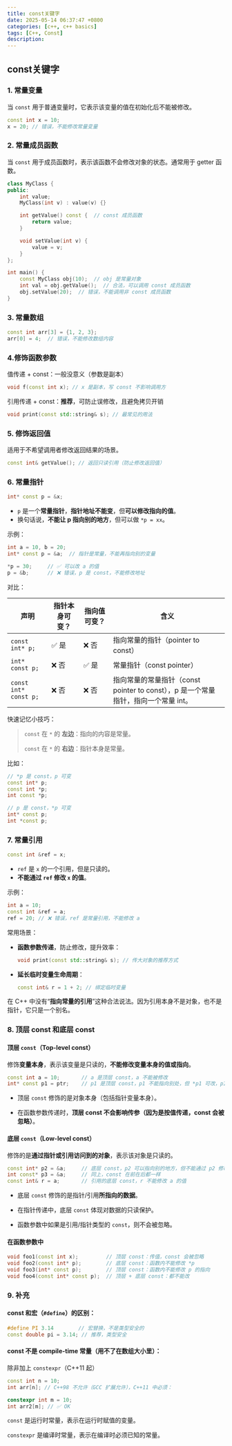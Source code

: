 ```yaml
---
title: const关键字
date: 2025-05-14 06:37:47 +0800
categories: [c++, c++ basics]
tags: [C++, Const]
description: 
---
```

## const关键字

### 1. 常量变量

当 `const` 用于普通变量时，它表示该变量的值在初始化后不能被修改。

```c++
const int x = 10;
x = 20; // 错误，不能修改常量变量
```

### 2. 常量成员函数

当 `const` 用于成员函数时，表示该函数不会修改对象的状态。通常用于 getter 函数。

```c++
class MyClass {
public:
    int value;
    MyClass(int v) : value(v) {}

    int getValue() const {  // const 成员函数
        return value;
    }

    void setValue(int v) {
        value = v;
    }
};

int main() {
    const MyClass obj(10);  // obj 是常量对象
    int val = obj.getValue();  // 合法，可以调用 const 成员函数
    obj.setValue(20);  // 错误，不能调用非 const 成员函数
}
```

### 3. 常量数组

```c++
const int arr[3] = {1, 2, 3};
arr[0] = 4;  // 错误，不能修改数组内容
```

### 4.修饰函数参数

值传递 + const：一般没意义（参数是副本）

```c++
void f(const int x); // x 是副本，写 const 不影响调用方
```

引用传递 + const：**推荐**，可防止误修改，且避免拷贝开销

```c++
void print(const std::string& s); // 最常见的用法
```

### 5. 修饰返回值

适用于不希望调用者修改返回结果的场景。

```c++
const int& getValue(); // 返回只读引用（防止修改返回值）
```


### 6. 常量指针

```c++
int* const p = &x;
```

- `p` 是一个**常量指针**，**指针地址不能变**，但**可以修改指向的值**。
- 换句话说，**不能让 p 指向别的地方**，但可以做 `*p = xx`。

示例：

```c++
int a = 10, b = 20;
int* const p = &a;  // 指针是常量，不能再指向别的变量

*p = 30;     // ✅ 可以改 a 的值
p = &b;      // ❌ 错误，p 是 const，不能修改地址
```

对比：

| 声明                  | 指针本身可变？ | 指向值可变？ | 含义                                                         |
| --------------------- | -------------- | ------------ | ------------------------------------------------------------ |
| `const int* p;`       | ✅ 是           | ❌ 否         | 指向常量的指针（pointer to const）                           |
| `int* const p;`       | ❌ 否           | ✅ 是         | 常量指针（const pointer）                                    |
| `const int* const p;` | ❌ 否           | ❌ 否         | 指向常量的常量指针（const pointer to const），p 是一个常量指针，指向一个常量 int。 |

快速记忆小技巧：

> `const` 在 `*` 的 **左边**：指向的内容是常量。
>
> `const` 在 `*` 的 **右边**：指针本身是常量。

比如：

```c++
// *p 是 const，p 可变
const int* p;    
const int *p;
int const *p;

// p 是 const，*p 可变
int* const p;    
int *const p;
```
### 7. 常量引用

```c++
const int &ref = x;
```

- `ref` 是 `x` 的一个引用，但是只读的。
- **不能通过 `ref` 修改 `x` 的值**。

示例：

```c++
int a = 10;
const int &ref = a;
ref = 20; // ❌ 错误，ref 是常量引用，不能修改 a
```

常用场景：

- **函数参数传递**，防止修改，提升效率：

  ```c++
  void print(const std::string& s); // 传大对象的推荐方式
  ```

- **延长临时变量生命周期**：

  ```c++
  const int& r = 1 + 2; // 绑定临时变量
  ```

在 C++ 中没有“**指向常量的引用**”这种合法说法。因为引用本身不是对象，也不是指针，它只是一个别名。

### 8. 顶层 const 和底层 const

#### 顶层 `const`（Top-level const）

修饰**变量本身**，表示该变量是只读的，**不能修改变量本身的值或指向**。

```c++
const int a = 10;       // a 是顶层 const，a 不能被修改
int* const p1 = ptr;    // p1 是顶层 const，p1 不能指向别处，但 *p1 可改，p1 是个常量指针
```

- 顶层 `const` 修饰的是对象本身（包括指针变量本身）。

- 在函数参数传递时，**顶层 const 不会影响传参（因为是按值传递，const 会被忽略）**。

#### 底层 `const`（Low-level const）

修饰的是**通过指针或引用访问到的对象**，表示该对象是只读的。

```c++
const int* p2 = &a;     // 底层 const，p2 可以指向别的地方，但不能通过 p2 修改 *p2 的值
int const* p3 = &a;     // 同上，const 在前在后都一样
const int& r = a;       // 引用的底层 const，r 不能修改 a 的值
```

- 底层 `const` 修饰的是指针/引用**所指向的数据**。

- 在指针传递中，底层 `const` 体现对数据的只读保护。

- 函数参数中如果是引用/指针类型的 `const`，则不会被忽略。

#### 在函数参数中

```c++
void foo1(const int x);         // 顶层 const：传值，const 会被忽略
void foo2(const int* p);        // 底层 const：函数内不能修改 *p
void foo3(int* const p);        // 顶层 const：函数内不能修改 p 的指向
void foo4(const int* const p);  // 顶层 + 底层 const：都不能改
```

### 9. 补充

#### const 和宏（`#define`）的区别：

```c++
#define PI 3.14        // 宏替换，不是类型安全的
const double pi = 3.14; // 推荐，类型安全
```

#### const 不是 compile-time 常量（用不了在数组大小里）：

除非加上 `constexpr`（C++11 起）

```c++
const int n = 10;
int arr[n]; // C++98 不允许（GCC 扩展允许），C++11 中必须：

constexpr int m = 10;
int arr2[m]; // ✅ OK
```

`const` 是运行时常量，表示在运行时赋值的变量。

`constexpr` 是编译时常量，表示在编译时必须已知的常量。